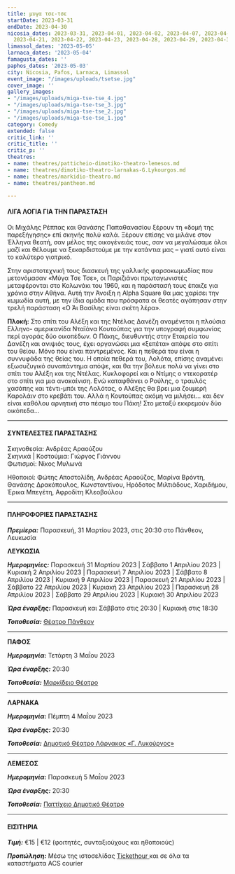 ```yaml
---
title: μυγα τσε-τσε
startDate: 2023-03-31
endDate: 2023-04-30
nicosia_dates: 2023-03-31, 2023-04-01, 2023-04-02, 2023-04-07, 2023-04-08, 2023-04-09,
  2023-04-21, 2023-04-22, 2023-04-23, 2023-04-28, 2023-04-29, 2023-04-30
limassol_dates: '2023-05-05'
larnaca_dates: '2023-05-04'
famagusta_dates: ''
paphos_dates: '2023-05-03'
city: Nicosia, Pafos, Larnaca, Limassol
event_image: "/images/uploads/tsetse.jpg"
cover_image: ''
gallery_images:
- "/images/uploads/miga-tse-tse_4.jpg"
- "/images/uploads/miga-tse-tse_3.jpg"
- "/images/uploads/miga-tse-tse_2.jpg"
- "/images/uploads/miga-tse-tse_1.jpg"
category: Comedy
extended: false
critic_link: ''
critic_title: ''
critic_p: ''
theatres:
- name: theatres/patticheio-dimotiko-theatro-lemesos.md
- name: theatres/dimotiko-theatro-larnakas-G.Lykourgos.md
- name: theatres/markidio-theatro.md
- name: theatres/pantheon.md

---
```

#### ΛΙΓΑ ΛΟΓΙΑ ΓΙΑ ΤΗΝ ΠΑΡΑΣΤΑΣΗ

Οι Μιχάλης Ρέππας και Θανάσης Παπαθανασίου ξέρουν τη «δομή της παρεξήγησης» επί σκηνής πολύ καλά. Ξέρουν επίσης να μιλάνε στον Έλληνα θεατή, σαν μέλος της οικογένειάς τους, σαν να μεγαλώσαμε όλοι μαζί και θέλουμε να ξεκαρδιστούμε με την κατάντια μας – γιατί αυτό είναι το καλύτερο γιατρικό.

Στην αριστοτεχνική τους διασκευή της γαλλικής φαρσοκωμωδίας που μετονόμασαν «Μύγα Τσε Τσε», οι Παριζιάνοι πρωταγωνιστές μεταφέρονται στο Κολωνάκι του 1960, και η παράστασή τους έπαιζε για χρόνια στην Αθήνα. Αυτή την Άνοιξη η Alpha Square θα μας χαρίσει την κωμωδία αυτή, με την ίδια ομάδα που πρόσφατα οι θεατές αγάπησαν στην τρελή παράσταση «Ο Άι Βασίλης είναι σκέτη λέρα».

**Πλοκή:** Στο σπίτι του Αλέξη και της Ντέλας Δανέζη αναμένεται η πλούσια Ελληνο- αμερικανίδα Νταϊάνα Κουτούπας για την υπογραφή συμφωνίας περί αγοράς δύο οικοπέδων. Ο Πάκης, διευθυντής στην Εταιρεία του Δανέζη και ανιψιός τους, έχει οργανώσει μια «ξεπέτα» απόψε στο σπίτι του θείου. Μόνο που είναι παντρεμένος. Και η πεθερά του είναι η συννυφάδα της θείας του. Η οποία πεθερά του, Λολότα, επίσης αναμένει εξωσυζυγικό συναπάντημα απόψε, και θα την βόλευε πολύ να γίνει στο σπίτι του Αλέξη και της Ντέλας. Κυκλοφορεί και ο Ντίμης ο ντεκορατέρ στο σπίτι για μια ανακαίνιση. Ενώ καταφθάνει ο Ρούλης, ο τραυλός χασάπης και τέντι-μπόι της Λολότας, ο Αλέξης θα βρει μια ζουμερή Καρολάιν στο κρεβάτι του. Αλλά η Κουτούπας ακόμη να μιλήσει... και δεν είναι καθόλου αρνητική στο πέσιμο του Πάκη! Στo μεταξύ εκκρεμούν δύο οικόπεδα...

***

#### ΣΥΝΤΕΛΕΣΤΕΣ ΠΑΡΑΣΤΑΣΗΣ

Σκηνοθεσία: Ανδρέας Αραούζου  
Σκηνικά | Κοστούμια: Γιώργος Γιάννου  
Φωτισμοί: Νίκος Μυλωνά

Ηθοποιοί: Φώτης Αποστολίδη, Ανδρέας Αραούζος, Μαρίνα Βρόντη, Θανάσης Δρακόπουλος, Κωνσταντίνου, Ηρόδοτος Μιλτιάδους, Χαριδήμου, Έρικα Μπεγέτη, Αφροδίτη Κλεοβούλου

***

#### ΠΛΗΡΟΦΟΡΙΕΣ ΠΑΡΑΣΤΑΣΗΣ

**_Πρεμίερα:_** Παρασκευή, 31 Μαρτίου 2023, στις 20:30 στο Πάνθεον, Λευκωσία

**ΛΕΥΚΩΣΙΑ**

**_Ημερομηνίες:_** Παρασκευή 31 Μαρτίου 2023 | Σάββατο 1 Απριλίου 2023 | Κυριακή 2 Απριλίου 2023 | Παρασκευή 7 Απριλίου 2023 | Σάββατο 8 Απριλίου 2023 | Κυριακή 9 Απριλίου 2023 | Παρασκευή 21 Απριλίου 2023 | Σάββατο 22 Απριλίου 2023 | Κυριακή 23 Απριλίου 2023 | Παρασκευή 28 Απριλίου 2023 | Σάββατο 29 Απριλίου 2023 | Κυριακή 30 Απριλίου 2023

**_Ώρα έναρξης:_** Παρασκευή και Σάββατο στις 20:30 | Κυριακή στις 18:30

**_Τοποθεσία:_** [Θέατρο Πάνθεον](?#map)

***

**ΠΑΦΟΣ**

**_Ημερομηνία:_** Τετάρτη 3 Μαΐου 2023

**_Ώρα έναρξης:_** 20:30

**_Τοποθεσία:_** [Μαρκίδειο Θέατρο](?#map)

***

**ΛΑΡΝΑΚΑ**

**_Ημερομηνία:_** Πέμπτη 4 Μαΐου 2023

**_Ώρα έναρξης:_** 20:30

**_Τοποθεσία:_** [Δημοτικό Θέατρο Λάρνακας «Γ. Λυκούργος»](?#map)

***

**ΛΕΜΕΣΟΣ**

**_Ημερομηνία:_** Παρασκευή 5 Μαΐου 2023

**_Ώρα έναρξης:_** 20:30

**_Τοποθεσία:_** [Παττίχειο Δημοτικό Θέατρο](?#map)

***

#### ΕΙΣΙΤΗΡΙΑ

**_Τιμή:_** €15 | €12 (φοιτητές, συνταξιούχους και ηθοποιούς)

**_Προπώληση:_** Μέσω της ιστοσελίδας [Tickethour ](https://shop.tickethour.com/showEventInformation.html?idEvent=4134)και σε όλα τα καταστήματα ACS courier